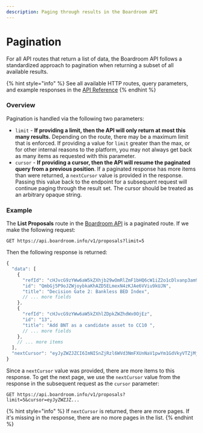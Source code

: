 ```yaml
---
description: Paging through results in the Boardroom API
---
```


# Pagination

For all API routes that return a list of data, the Boardroom API follows a standardized approach to pagination when returning a subset of all available results.

{% hint style="info" %}
See all available HTTP routes, query parameters, and example responses in the [API Reference](api-reference.md)
{% endhint %}

### Overview

Pagination is handled via the following two parameters:

* `limit` - **If providing a limit, then the API will only return at most this many results.** Depending on the route, there may be a maximum limit that is enforced. If providing a value for `limit` greater than the max, or for other internal reasons to the platform, you may not always get back as many items as requested with this parameter.
* `cursor` - **If providing a cursor, then the API will resume the paginated query from a previous position**. If a paginated response has more items than were returned, a `nextCursor` value is provided in the response. Passing this value back to the endpoint for a subsequent request will continue paging through the result set. The cursor should be treated as an arbitrary opaque string.

### Example

The **List Proposals** route in the [Boardroom API](api-reference.md) is a paginated route.  If we make the following request:

```text
GET https://api.boardroom.info/v1/proposals?limit=5
```

Then the following response is returned:

```javascript
{
  "data": [
    {
      "refId": "cHJvcG9zYWw6aW5kZXhjb29wOmRlZmF1bHQ6cW1iZ2o1cDlvanp3am95Ymtha2hhemQ1ZWxtZXhuNHpramFlNnZ2aXU5a3Vqbg==",
      "id": "QmbGj5P9oJZWjoybkaKhAZD5ELmexN4zKJAe6VViu9kUJN",
      "title": "Decision Gate 2: Bankless BED Index",
      // ... more fields
    },
    {
      "refId": "cHJvcG9zYWw6aW5kZXhlZDpkZWZhdWx0OjEz",
      "id": "13",
      "title": "Add BNT as a candidate asset to CC10 ",
      // ... more fields
    },
    // ... more items
  ],
  "nextCursor": "eyJyZWZJZCI6ImNISnZjRzl6WVd3NmFXUnNaV1pwYm1GdVkyVTZjMjVoY0hOb2IzUTZjVzE1ZVRscWNtbHRjbXg0YUdwcE1tNXFiWEZ6Wldsc2NtNTFkWGxxYlhkd2RHRjBaM041ZG5RMWMybDFhZz09Iiwic3RhcnRUaW1lc3RhbXAiOjE2MjMxOTY4MDB9"
}
```

Since a `nextCursor` value was provided, there are more items to this response. To get the next page, we use the `nextCursor` value from the response in the subsequent request as the `cursor` parameter:

```text
GET https://api.boardroom.info/v1/proposals?limit=5&cursor=eyJyZWZJZ...
```

{% hint style="info" %}
If `nextCursor` is returned, there are more pages. If it's missing in the response, there are no more pages in the list.
{% endhint %}

